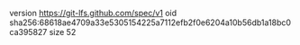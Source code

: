 version https://git-lfs.github.com/spec/v1
oid sha256:68618ae4709a33e5305154225a7112efb2f0e6204a10b56db1a18bc0ca395827
size 52
